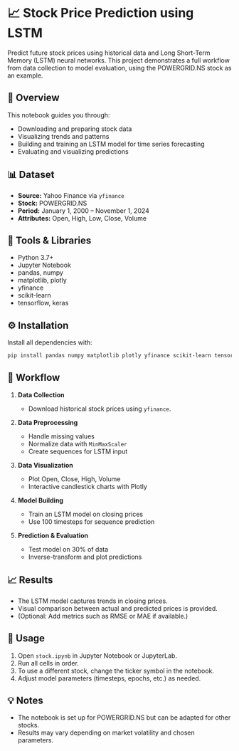 # 📈 Stock Price Prediction using LSTM

Predict future stock prices using historical data and Long Short-Term Memory (LSTM) neural networks. This project demonstrates a full workflow from data collection to model evaluation, using the POWERGRID.NS stock as an example.

## 📝 Overview

This notebook guides you through:
- Downloading and preparing stock data
- Visualizing trends and patterns
- Building and training an LSTM model for time series forecasting
- Evaluating and visualizing predictions

## 📊 Dataset

- **Source:** Yahoo Finance via `yfinance`
- **Stock:** POWERGRID.NS
- **Period:** January 1, 2000 – November 1, 2024
- **Attributes:** Open, High, Low, Close, Volume

## 🧰 Tools & Libraries

- Python 3.7+
- Jupyter Notebook
- pandas, numpy
- matplotlib, plotly
- yfinance
- scikit-learn
- tensorflow, keras

## ⚙️ Installation

Install all dependencies with:
```bash
pip install pandas numpy matplotlib plotly yfinance scikit-learn tensorflow
```

## 📌 Workflow

1. **Data Collection**  
   - Download historical stock prices using `yfinance`.

2. **Data Preprocessing**  
   - Handle missing values
   - Normalize data with `MinMaxScaler`
   - Create sequences for LSTM input

3. **Data Visualization**  
   - Plot Open, Close, High, Volume
   - Interactive candlestick charts with Plotly

4. **Model Building**  
   - Train an LSTM model on closing prices
   - Use 100 timesteps for sequence prediction

5. **Prediction & Evaluation**  
   - Test model on 30% of data
   - Inverse-transform and plot predictions

## 📈 Results

- The LSTM model captures trends in closing prices.
- Visual comparison between actual and predicted prices is provided.
- (Optional: Add metrics such as RMSE or MAE if available.)

## 🚀 Usage

1. Open `stock.ipynb` in Jupyter Notebook or JupyterLab.
2. Run all cells in order.
3. To use a different stock, change the ticker symbol in the notebook.
4. Adjust model parameters (timesteps, epochs, etc.) as needed.

## 💡 Notes

- The notebook is set up for POWERGRID.NS but can be adapted for other stocks.
- Results may vary depending on market volatility and chosen parameters.